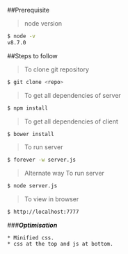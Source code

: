 
##Prerequisite
>node version
````sh
$ node -v
v8.7.0
````
##Steps to follow

>To clone git repository
````sh
$ git clone <repo>
````
>To get all dependencies of server
````sh
$ npm install
````
>To get all dependencies of client
````sh
$ bower install
````
>To run server
````sh
$ forever -w server.js
````
>Alternate way To run server
````sh
$ node server.js
````
>To view in browser
````sh
$ http://localhost:7777
````


###**_Optimisation_**

	* Minified css.
	* css at the top and js at bottom.
